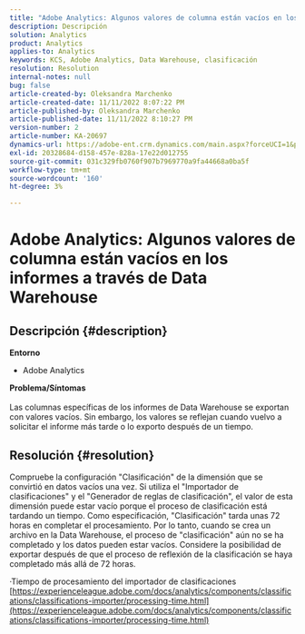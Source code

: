 ```yaml
---
title: "Adobe Analytics: Algunos valores de columna están vacíos en los informes a través de la Data Warehouse"
description: Descripción
solution: Analytics
product: Analytics
applies-to: Analytics
keywords: KCS, Adobe Analytics, Data Warehouse, clasificación
resolution: Resolution
internal-notes: null
bug: false
article-created-by: Oleksandra Marchenko
article-created-date: 11/11/2022 8:07:22 PM
article-published-by: Oleksandra Marchenko
article-published-date: 11/11/2022 8:10:27 PM
version-number: 2
article-number: KA-20697
dynamics-url: https://adobe-ent.crm.dynamics.com/main.aspx?forceUCI=1&pagetype=entityrecord&etn=knowledgearticle&id=5c36da70-fc61-ed11-9561-6045bd006b25
exl-id: 20328684-d158-457e-828a-17e22d012755
source-git-commit: 031c329fb0760f907b7969770a9fa44668a0ba5f
workflow-type: tm+mt
source-wordcount: '160'
ht-degree: 3%

---
```


# Adobe Analytics: Algunos valores de columna están vacíos en los informes a través de Data Warehouse

## Descripción {#description}

<b>Entorno</b>
- Adobe Analytics

<b>Problema/Síntomas</b><br> <br>Las columnas específicas de los informes de Data Warehouse se exportan con valores vacíos. Sin embargo, los valores se reflejan cuando vuelvo a solicitar el informe más tarde o lo exporto después de un tiempo.

## Resolución {#resolution}


Compruebe la configuración &quot;Clasificación&quot; de la dimensión que se convirtió en datos vacíos una vez. Si utiliza el &quot;Importador de clasificaciones&quot; y el &quot;Generador de reglas de clasificación&quot;, el valor de esta dimensión puede estar vacío porque el proceso de clasificación está tardando un tiempo. Como especificación, &quot;Clasificación&quot; tarda unas 72 horas en completar el procesamiento. Por lo tanto, cuando se crea un archivo en la Data Warehouse, el proceso de &quot;clasificación&quot; aún no se ha completado y los datos pueden estar vacíos. Considere la posibilidad de exportar después de que el proceso de reflexión de la clasificación se haya completado más allá de 72 horas.

·Tiempo de procesamiento del importador de clasificaciones
[https://experienceleague.adobe.com/docs/analytics/components/classifications/classifications-importer/processing-time.html](https://experienceleague.adobe.com/docs/analytics/components/classifications/classifications-importer/processing-time.html)
